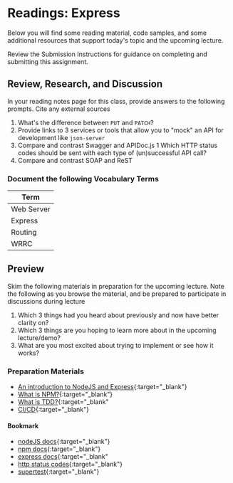 # Readings: Express

Below you will find some reading material, code samples, and some additional resources that support today's topic and the upcoming lecture.

Review the Submission Instructions for guidance on completing and submitting this assignment.

## Review, Research, and Discussion

In your reading notes page for this class, provide answers to the following prompts. Cite any external sources

1. What's the difference between `PUT` and `PATCH`?
1. Provide links to 3 services or tools that allow you to "mock" an API for development like `json-server`
1. Compare and contrast Swagger and APIDoc.js
1  Which HTTP status codes should be sent with each type of (un)successful API call?
1. Compare and contrast SOAP and ReST

### Document the following Vocabulary Terms

| Term                            |
| ------------------------------- |
| Web Server                      |
| Express                         |
| Routing                         |
| WRRC                            |

## Preview

Skim the following materials in preparation for the upcoming lecture. Note the following as you browse the material, and be prepared to participate in discussions during lecture

1. Which 3 things had you heard about previously and now have better clarity on?
1. Which 3 things are you hoping to learn more about in the upcoming lecture/demo?
1. What are you most excited about trying to implement or see how it works?

### Preparation Materials

- [An introduction to NodeJS and Express](https://developer.mozilla.org/en-US/docs/Learn/Server-side/Express_Nodejs/Introduction){:target="_blank"}
- [What is NPM?](https://docs.npmjs.com/getting-started/what-is-npm){:target="_blank"}
- [What is TDD?](https://www.agilealliance.org/glossary/tdd/){:target="_blank"
- [CI/CD](https://www.youtube.com/watch?v=xSv_m3KhUO8){:target="_blank"}

#### Bookmark

- [nodeJS docs](https://nodejs.org/en/docs/){:target="_blank"}
- [npm docs](https://docs.npmjs.com){:target="_blank"}
- [express docs](https://expressjs.com/en/4x/api.html){:target="_blank"
- [http status codes](https://www.restapitutorial.com/httpstatuscodes.html){:target="_blank"}
- [supertest](https://github.com/visionmedia/supertest){:target="_blank"}
